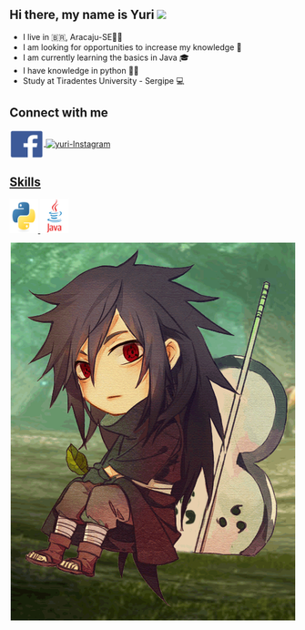 ## Hi there, my name is Yuri <img src="https://raw.githubusercontent.com/iampavangandhi/iampavangandhi/master/gifs/Hi.gif" width="30px"></h2>
* I live in 🇧🇷, Aracaju-SE👨‍💻
* I am looking for opportunities to increase my knowledge 🧠
* I am currently learning the basics in Java 🎓
* I have knowledge in python 👨‍🎓
* Study at Tiradentes University - Sergipe 💻

## Connect with me
<a href = "https://www.facebook.com/yuri.rezende.14289" targe="_blank">
<img align="center" alt="yuri-facebook" height="50" width="60" src="https://raw.githubusercontent.com/devicons/devicon/master/icons/facebook/facebook-original.svg"
style="max-width:100%;">
  
<a href = "https://www.instagram.com/yuriirezende/" targe="_blank">
<img align="center" alt="yuri-Instagram" height="51" width="50" src="https://imagepng.org/wp-content/uploads/2017/08/instagram-icone-icon-1.png"
style="max-width:100%;">  
  
## Skills
<img src = "https://raw.githubusercontent.com/devicons/devicon/master/icons/python/python-original.svg" alt="rails" width="50" height= "60" style="max-
width:100%;">
<img src = "https://raw.githubusercontent.com/devicons/devicon/master/icons/java/java-original-wordmark.svg" alt="rails" width="50" height= "60" style="max-
width:100%;">

<p align="center"> 
  <img  style=": right;" src="madara.giff.gif"/> 
</p>
